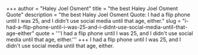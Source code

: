 +++
author = "Haley Joel Osment"
title = "the best Haley Joel Osment Quote"
description = "the best Haley Joel Osment Quote: I had a flip phone until I was 25, and I didn't use social media until that age, either."
slug = "i-had-a-flip-phone-until-i-was-25-and-i-didnt-use-social-media-until-that-age-either"
quote = '''I had a flip phone until I was 25, and I didn't use social media until that age, either.'''
+++
I had a flip phone until I was 25, and I didn't use social media until that age, either.
